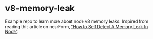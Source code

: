 # v8-memory-leak

Example repo to learn more about node v8 memory leaks.  Inspired from reading this article on nearForm, ["How to Self Detect A Memory Leak In Node"](http://www.nearform.com/nodecrunch/self-detect-memory-leak-node/).